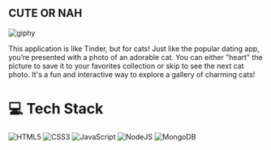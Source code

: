 ## CUTE OR NAH
![giphy](https://github.com/user-attachments/assets/6f1cd87d-7772-4a48-8002-903fe661dacd)


<p>This application is like Tinder, but for cats! Just like the popular dating app, you’re presented with a photo of an adorable cat. You can either "heart" the picture to save it to your favorites collection or skip to see the next cat photo. It's a fun and interactive way to explore a gallery of charming cats!</p>


# 💻 Tech Stack
<!-- Badges from https://github.com/Ileriayo/markdown-badges -->
![HTML5](https://img.shields.io/badge/html5-%23E34F26.svg?style=for-the-badge&logo=html5&logoColor=white)
![CSS3](https://img.shields.io/badge/css3-%231572B6.svg?style=for-the-badge&logo=css3&logoColor=white)
![JavaScript](https://img.shields.io/badge/javascript-%23323330.svg?style=for-the-badge&logo=javascript&logoColor=%23F7DF1E)
![NodeJS](https://img.shields.io/badge/node.js-6DA55F?style=for-the-badge&logo=node.js&logoColor=white)
![MongoDB](https://img.shields.io/badge/MongoDB-%234ea94b.svg?style=for-the-badge&logo=mongodb&logoColor=white)
